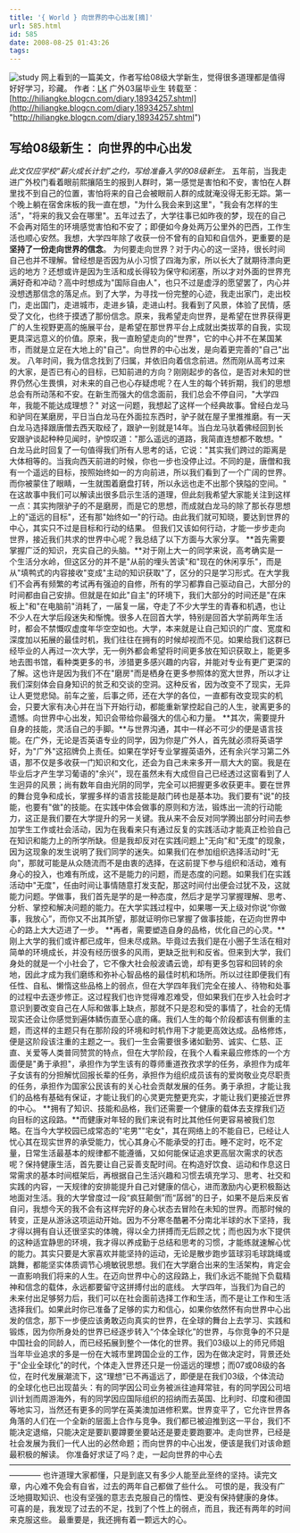 ```yaml
---
title: '{ World } 向世界的中心出发[摘]'
url: 585.html
id: 585
date: 2008-08-25 01:43:26
tags:
---
```


![study](http://cai13.info/blog_pic/2008/08/study.jpg "study") 网上看到的一篇美文，作者写给08级大学新生，觉得很多道理都是值得好好学习，珍藏。 作者：[LK](http://hiliangke.blogcn.com/index.shtml) 广外03届毕业生 转载至：[http://hiliangke.blogcn.com/diary,18934257.shtml](http://hiliangke.blogcn.com/diary,18934257.shtml "http://hiliangke.blogcn.com/diary,18934257.shtml")

写给08级新生： 向世界的中心出发
-----------------

_此文仅应学校“薪火成长计划”之约，写给准备入学的08级新生。_ 五年前，当我走进广外校门看着眼前熙攘陌生的报到人群时，第一感觉是害怕和不安，害怕在人群里找不到自己的位置，害怕将来的自己会被眼前人群的成就淹没得无影无踪。第一个晚上躺在宿舍床板的我一直在想，"为什么我会来到这里"，"我会有怎样的生活"，"将来的我又会在哪里"。五年过去了，大学往事已如昨夜的梦，现在的自己不会再对陌生的环境感觉害怕和不安了；即便如今身处两万公里外的巴西，工作生活也顺心安然。我想，大学四年除了收获一份不曾有的自知和自信外，更重要的是**坚持了一份走向世界的信念**。 为何要走向世界？对于内心的这一坚持，很长时间自己也并不理解。曾经想是否因为从小习惯了四海为家，所以长大了就期待漂向更远的地方？还想或许是因为生活和成长得较为保守和闭塞，所以才对外面的世界充满好奇和冲动？高中时想成为"国际自由人"，也只不过是虚浮的愿望罢了，内心并没想透那信念的落足点。到了大学，为寻找一份完整的心迹，我走出家门，走出校门，走出国门，走进城市，走进乡镇，走进山村。我看到了风景，体验了民情，感受了文化，也终于摸透了那份信念。原来，我希望走向世界，是希望在世界获得更广的人生视野更高的施展平台，是希望在那世界平台上成就出类拔萃的自我，实现更具深远意义的价值。原来，我一直盼望走向的"世界"，它的中心并不在某国某市，而就是立足在大地上的"自己"。向世界的中心出发，是向着更完善的"自己"出发。 八年时间，我为信念找到了归属，并依旧向着信念前进。然而刚从高考过来的大家，是否已有心的目标，已知前进的方向？刚刚起步的各位，是否对未知的世界仍然心生畏惧，对未来的自己也心存疑虑呢？在人生的每个转折期，我们的思想总会有所动荡和不安。在新生而强大的信念面前，我们总会不停自问，"大学四年，我能不能达成理想？" 对这一问题，我想起了这样一个经典故事。曾经白龙马和驴同在某磨房，平日当白龙马在外面拉东西时，驴子就在屋子里推推磨。有一天白龙马选择跟唐僧去西天取经了，跟驴一别就是14年。当白龙马驮着佛经回到长安跟驴谈起种种见闻时，驴惊叹道："那么遥远的道路，我简直连想都不敢想。" 白龙马此时回复了一句值得我们所有人思考的话，它说："其实我们跨过的距离是大体相等的。当我向西天前进的时候，你也一步也没停止过。不同的是，唐僧和我有一个遥远的目标，按照始终如一的方向前进，所以我们看到了一个广阔的世界。而你被蒙住了眼睛，一生就围着磨盘打转，所以永远也走不出那个狭隘的空间。" 在这故事中我们可以解读出很多启示生活的道理，但此刻我希望大家能关注到这样一点：其实拘限驴子的不是磨房，而是它的思想，而成就白龙马的除了那长存思想上的"遥远的目标"，还有那"始终如一"的行动。由此我们就可知晓，要达到世界的中心，其实只不过是目标和行动的结果。 但我们又该如何行动，才能一步步走向世界，接近我们共求的世界中心呢？我总结了以下方面与大家分享。 **首先需要掌握广泛的知识，充实自己的头脑。**对于刚上大一的同学来说，高考确实是一个生活分水岭，但这区分的并不是"从前的埋头苦读"和"现在的休闲享乐"，而是从"填鸭式的内容接收"变成"主动的知识获取"了，区分的只是学习形式。在大学我们不会再有频繁的考试再有强迫的自修，所有的学习都靠自己驱动自己，大部分的时间都由自己安排。但就是在如此"自主"的环境下，我们大部分的时间还是"在床板上"和"在电脑前"消耗了，一届复一届，夺走了不少大学生的青春和机遇，也让不少人在大学后段迷失和惭愧。很多人在回首大学，特别是回首大学前两年生活时，都会不禁慨叹虚度年华空空如也。大学，本来就是让自己知识的广度、宽度和深度加以拓展的最佳时机，我们往往在拥有的时候却视而不见。如果给我们这群已经毕业的人再过一次大学，无一例外都会希望将时间更多放在知识获取上，能更多地去图书馆，看种类更多的书，涉猎更多感兴趣的内容，并能对专业有更广更深的了解。这也许是因为我们不在"磨房"而是栖身在更多参照体的宽大世界，所以才让我们深刻体会自身知识的贫乏和交谈的空洞。这种反省，因为改变不了现实，无异让人更觉悲恸。前车之鉴，后事之师，还在大学的各位，一直都有改变现实的机会，只要大家有决心并在当下开始行动，都能重新掌控起自己的人生，驶离更多的遗憾。向世界中心出发，知识会带给你最强大的信心和力量。 **其次，需要提升自身的技能，灵活自己的手脚。**与世界沟通，其中一样必不可少的便是语言技能。在广外，无论是否英语专业的同学，因为你是广外人，首先就必须将英语学好，为"广外"这招牌负上责任。如果在学好专业掌握英语外，还有余兴学习第二外语，那不仅是多收获一门知识和文化，还会为自己未来多开一扇大大的窗。我是在毕业后才产生学习葡语的"余兴"，现在虽然未有大成但自己已经透过这窗看到了人生迥异的风景；尚有数年自由光阴的同学，完全可以把握更多收获更丰。要在世界的舞台竞争和成长，掌握多样的语言技能是敲门砖也是基本功。我们要有"说"的技能，也要有"做"的技能。在实践中体会做事的原则和方法，锻炼出一流的行动能力，这正是我们要在大学提升的另一关键。我从来不会反对同学腾出部分时间去参加学生工作或社会活动，因为在我看来只有通过反复的实践活动才能真正检验自己在知识和能力上的所学所缺。但是我却反对在实践问题上"无向"和"无度"的现象，因为这现象的发生说明了我们同学的迷失。如果我们在参加组织选择活动时"无向"，那就可能是从众随流而不是由衷的选择，在这前提下参与组织和活动，难有身心的投入，也难有所成，这不是能力的问题，而是态度的问题。如果我们在实践活动中"无度"，任由时间让事情随意打发支配，那这时间付出便会过犹不及，这就能力问题。学做事，我们首先是学的是一种态度，然后才是学习掌握理解、思考、分析、掌控和解决问题的能力。在大学实践过程中，如果哪一天上级对你说“你做事，我放心”，而你又不出其所望，那就证明你已掌握了做事技能，在迈向世界中心的路上大大迈进了一步。 **再者，需要塑造自身的品格，优化自己的心灵。**刚上大学的我们或许都已成年，但未尽成熟。毕竟过去我们是在小圈子生活在相对简单的环境成长，并没有经历很多的风雨，更缺乏批判和反省。但来到大学，我们身处的就是一个小社会了，它不像大社会般波谲云诡，却有更多包容和回转的余地，因此才成为我们磨练和弥补心智品格的最佳时机和场所。所以过往即便我们有任性、自私、懒惰这些品格上的弱点，但在大学四年我们完全在接人、待物和处事的过程中去逐步修正。这过程我们也许觉得难忍难受，但如果我们在步入社会时才意识到要改变自己在人际和做事上缺点，那就不只是忍和受的事情了，社会的无情现实还会让你感觉到遍体鳞伤直至心底的痛。我们人生的每个阶段都该有侧重的主题，而这样的主题只有在那阶段的环境和时机作用下才能更高效达成。品格修炼，便是这阶段该注重的主题之一。我们一生会需要很多诸如勤劳、诚实、仁慈、正直、关爱等人类普同赞赏的特点，但在大学阶段，在我个人看来最应修炼的一个方面便是"勇于承担"，承担作为学生该有的尊师重道孜孜求学的任务，承担作为成年子女该有的分担解忧回报长辈的任务，承担作为组织成员该有的爱岗敬业克尽职责的任务，承担作为国家公民该有的关心社会贡献发展的任务。勇于承担，才能让我们的品格有基础有保证，才能让我们的心灵更完整更充实，才能让我们更接近世界的中心。 **拥有了知识、技能和品格，我们还需要一个健康的载体去支撑我们迈向目标的这段路。**而健康对年轻的我们来说有时比其他任何更容易被我们忽略。在当今大学校园已成常态的"宅男""宅女"，其在网络上的不能自已，已经让人忧心其在现实世界的承受能力，忧心其身心不能承受的打击。睡不定时，吃不定量，日常生活最基本的规律都不能遵循，又如何能保证追求更高层次需求的状态呢？保持健康生活，首先要让自己妥善支配时间。在构造好饮食、运动和作息这日常需求的基本时间框架后，再根据自己生活兴趣和习惯去填充学习、思考、社交和实践的内容，一天规律的安排能提升自己对健康的信心，进而激励内心更积极豁达地面对生活。我的大学曾度过一段“疯狂颠倒”而“孱弱”的日子，如果不是后来反省自问，我想今天的我不会有这样完好的身心状态去冒险在未知的世界。而那时候的转变，正是从游泳这项运动开始。因为不分寒冬酷暑不分南北半球的水下坚持，我才得以拥有自认还很坚实的体魄，得以全力拼搏而无后顾之忧；而也因为水下提供的这种适宜静思的环境，我才得以养成勤于总结和思考的习惯，才能练就速解心忧的能力。其实只要是大家喜欢并能坚持的运动，无论是散步跑步篮球羽毛球跳绳或跳舞，都能坚实体质调节心境敏锐思想。我们在大学磨合出来的生活架构，肯定会一直影响我们将来的人生。在迈向世界中心的这段路上，我们永远不能抛下负载精神和信念的载体，永远都要留守这拼搏付出的底线。 大学四年，当我们为自己的未来付出足够努力后，我们可以在社会面前选择工作和生活，而不是让工作和生活选择我们。如果此时你已准备了足够的实力和信心，如果你依然怀有向世界中心出发的信念，那下一步便应该勇敢迈向真实的世界，在全球的舞台上去学习、实践和锻炼，因为你所身处的世界已经逐步转入“个体全球化”的世界，与你竞争的不只是中国社会的同龄人，而已经拓展到整个一体化的世界。我们03级以上的师兄师姐当年毕业追求的多是一份在大城市里跨国企业的工作，因为在做决定时，背景还处于"企业全球化"的时代，个体走入世界还只是一份遥远的理想；而07或08级的各位，在时代发展潮流下，这“理想”已不再遥远了，即便是在我们03级，个体流动的全球化也已出现苗头：有的同学因公司业务被派往迪拜常驻，有的同学因公司培训计划而周游海外，有的同学因应国际组织的招纳而去英国、比利时、印度和德国等地实习，当然还有更多的同学在英美澳加进修积累。世界变平了，它允许世界各角落的人们在一个全新的层面上合作与竞争。我们都已被迫推到这一平台，我们不能决定退缩，只能决定是要趴要蹲要坐要站还是要走要跑要冲。走向世界，已经是社会发展为我们一代人出的必然命题；而向世界的中心出发，便该是我们对该命题最积极的解读。 你准备好求证了吗？走，一起向世界的中心去 ———————————————————————————————————————— 也许道理大家都懂，只是到底又有多少人能至此至终的坚持。读完文章，内心难不免会有自省，过去的两年自己都做了些什么。 可恨的是，我没有广泛地摄取知识、也没有坚强的意志去克服自己的惰性、更没有保持健康的身体。 可喜的是，我发现了过去的不足，找到了个性上的弱点，而且，我还有两年的时间来克服这些。 最重要是，我还拥有着一颗远大的心。